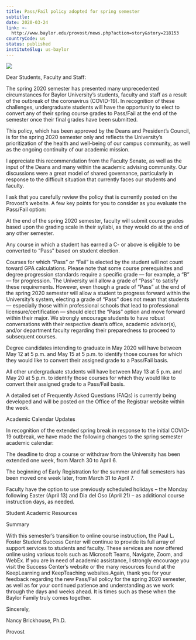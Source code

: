 ```yaml
---
title: Pass/Fail policy adopted for spring semester
subtitle: 
date: 2020-03-24
link: >-
  http://www.baylor.edu/provost/news.php?action=story&story=218153
countryCode: us
status: published
instituteSlug: us-baylor
---
```

![](https://www.baylor.edu/images/bu/bayloruniversity_social-media.png)

Dear Students, Faculty and Staff:

The spring 2020 semester has presented many unprecedented circumstances for Baylor University’s students, faculty and staff as a result of the outbreak of the coronavirus (COVID-19). In recognition of these challenges, undergraduate students will have the opportunity to elect to convert any of their spring course grades to Pass/Fail at the end of the semester once their final grades have been submitted.

This policy, which has been approved by the Deans and President’s Council, is for the spring 2020 semester only and reflects the University’s prioritization of the health and well-being of our campus community, as well as the ongoing continuity of our academic mission.

I appreciate this recommendation from the Faculty Senate, as well as the input of the Deans and many within the academic advising community. Our discussions were a great model of shared governance, particularly in response to the difficult situation that currently faces our students and faculty.

I ask that you carefully review the policy that is currently posted on the Provost’s website. A few key points for you to consider as you evaluate the Pass/Fail option:

At the end of the spring 2020 semester, faculty will submit course grades based upon the grading scale in their syllabi, as they would do at the end of any other semester.

Any course in which a student has earned a C- or above is eligible to be converted to “Pass” based on student election.

Courses for which “Pass” or “Fail” is elected by the student will not count toward GPA calculations. Please note that some course prerequisites and degree progression standards require a specific grade — for example, a “B” — for progression. The University will allow a grade of “Pass” to satisfy these requirements. However, even though a grade of “Pass” at the end of the spring 2020 semester will allow a student to progress forward within the University’s system, electing a grade of “Pass” does not mean that students — especially those within professional schools that lead to professional licensure/certification — should elect the “Pass” option and move forward within their major. We strongly encourage students to have robust conversations with their respective dean’s office, academic advisor(s), and/or department faculty regarding their preparedness to proceed to subsequent courses.

Degree candidates intending to graduate in May 2020 will have between May 12 at 5 p.m. and May 15 at 5 p.m. to identify those courses for which they would like to convert their assigned grade to a Pass/Fail basis.

All other undergraduate students will have between May 13 at 5 p.m. and May 20 at 5 p.m. to identify those courses for which they would like to convert their assigned grade to a Pass/Fail basis.

A detailed set of Frequently Asked Questions (FAQs) is currently being developed and will be posted on the Office of the Registrar website within the week.

Academic Calendar Updates

In recognition of the extended spring break in response to the initial COVID-19 outbreak, we have made the following changes to the spring semester academic calendar:

The deadline to drop a course or withdraw from the University has been extended one week, from March 30 to April 6.

The beginning of Early Registration for the summer and fall semesters has been moved one week later, from March 31 to April 7.

Faculty have the option to use previously scheduled holidays – the Monday following Easter (April 13) and Dia del Oso (April 21) – as additional course instruction days, as needed.

Student Academic Resources

Summary

With this semester’s transition to online course instruction, the Paul L. Foster Student Success Center will continue to provide its full array of support services to students and faculty. These services are now offered online using various tools such as Microsoft Teams, Navigate, Zoom, and WebEx. If you are in need of academic assistance, I strongly encourage you visit the Success Center’s website or the many resources found at the KeepLearning and KeepTeaching websites.Again, thank you for your feedback regarding the new Pass/Fail policy for the spring 2020 semester, as well as for your continued patience and understanding as we work through the days and weeks ahead. It is times such as these when the Baylor Family truly comes together.

Sincerely,

Nancy Brickhouse, Ph.D.

Provost